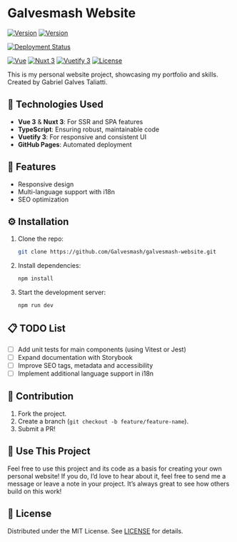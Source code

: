 # Galvesmash Website

[![Version](https://img.shields.io/github/v/release/Galvesmash/galvesmash-website?style=for-the-badge&display_name=tag)](https://github.com/Galvesmash/galvesmash-website/releases)
[![Version](https://img.shields.io/badge/version-0.5.0-blue?style=for-the-badge)](https://github.com/Galvesmash/galvesmash-website/releases)

[![Deployment Status](https://github.com/Galvesmash/galvesmash-website/actions/workflows/deploy.yml/badge.svg?style=for-the-badge)](https://github.com/Galvesmash/galvesmash-website/actions/workflows/deploy.yml)

[![Vue](https://img.shields.io/badge/vue-3.4.21-green)](https://vuejs.org/)
[![Nuxt 3](https://img.shields.io/badge/nuxt-3.10.3-brightgreen)](https://nuxtjs.org/)
[![Vuetify 3](https://img.shields.io/badge/vuetify-3.5.9-brightblue)](https://vuetifyjs.com/)
[![License](https://img.shields.io/github/license/Galvesmash/galvesmash-website)](./LICENSE)

This is my personal website project, showcasing my portfolio and skills.
Created by Gabriel Galves Taliatti.

## 🎨 Technologies Used
- **Vue 3** & **Nuxt 3**: For SSR and SPA features
- **TypeScript**: Ensuring robust, maintainable code
- **Vuetify 3**: For responsive and consistent UI
- **GitHub Pages**: Automated deployment

## 🚀 Features
- Responsive design
- Multi-language support with i18n
- SEO optimization

## ⚙️ Installation
1. Clone the repo:
   ```bash
   git clone https://github.com/Galvesmash/galvesmash-website.git
   ```
2. Install dependencies:
   ```bash
   npm install
   ```
3. Start the development server:
   ```bash
   npm run dev
   ```

## 📋 TODO List
- [ ] Add unit tests for main components (using Vitest or Jest)
- [ ] Expand documentation with Storybook
- [ ] Improve SEO tags, metadata and accessibility
- [ ] Implement additional language support in i18n

## 📄 Contribution
1. Fork the project.
2. Create a branch (`git checkout -b feature/feature-name`).
3. Submit a PR!

## 🔄 Use This Project
Feel free to use this project and its code as a basis for creating your own personal website!
If you do, I’d love to hear about it, feel free to send me a message or leave a note in your project.
It’s always great to see how others build on this work!

## 📜 License
Distributed under the MIT License. See [LICENSE](./LICENSE) for details.

